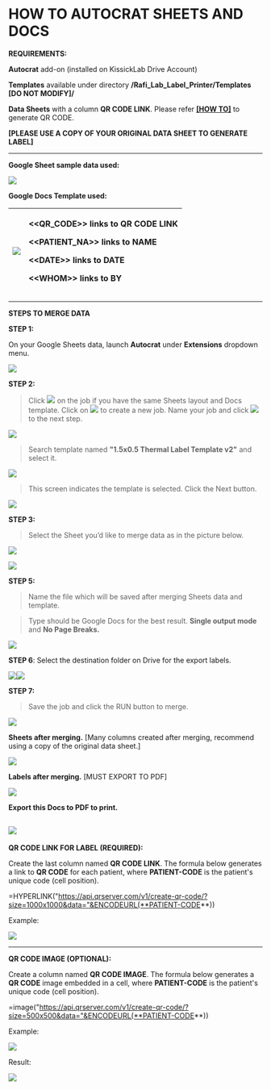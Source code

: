 # HOW TO AUTOCRAT SHEETS AND DOCS

**REQUIREMENTS:**

**Autocrat** add-on (installed on KissickLab Drive Account)

**Templates** available under directory **/Rafi\_Lab\_Label\_Printer/Templates [DO NOT MODIFY]/**

**Data Sheets** with a column **QR CODE LINK**.  Please refer [**\[HOW TO\]**](https://docs.google.com/document/u/1/d/1k9xcFDAskF0ogZGzIpSG9CTIrpjm2IKcPghAZOIswsY/edit) to generate QR CODE.

**[PLEASE USE A COPY OF YOUR ORIGINAL DATA SHEET TO GENERATE LABEL]**

-----
**Google Sheet sample data used:**

![](source/pic.001.png)

**Google Docs Template used:**

|![](source/pic.002.png)|<p></p><p>**<<QR\_CODE>>** links to QR CODE LINK</p><p>**<<PATIENT\_NA>>** links to NAME</p><p>**<\<DATE\>>** links to DATE</p><p>**<\<WHOM\>>** links to BY</p>|
| :- | :- |
-----
**STEPS TO MERGE DATA**

**STEP 1:**

On your Google Sheets data, launch **Autocrat** under **Extensions** dropdown menu.

![](source/pic.003.png)



**STEP 2:**

> Click ![](source/pic.004.png) on the job if you have the same Sheets layout and Docs template. Click on ![](source/pic.005.png) to create a new job.  Name your job and click ![](source/pic.006.png) to the next step.

![](source/pic.007.png)

> Search template named **"1.5x0.5 Thermal Label Template v2"** and select it.

![](source/pic.008.png)

> This screen indicates the template is selected.  Click the Next button.

![](source/pic.009.png)



**STEP 3:**

> Select the Sheet you’d like to merge data as in the picture below. 

![](source/pic.010.png)

![](source/pic.011.png)

**STEP 5:**

> Name the file which will be saved after merging Sheets data and template.

> Type should be Google Docs for the best result.  **Single output mode** and **No Page Breaks.**

![](source/pic.012.png)



**STEP 6**: Select the destination folder on Drive for the export labels.

![](source/pic.013.png)![](source/pic.014.png)

**STEP 7:**

> Save the job and click the RUN button to merge.

![](source/pic.015.png)



**Sheets after merging.**  [Many columns created after merging, recommend using a copy of the original data sheet.]

![](source/pic.016.png)

**Labels after merging.** [MUST EXPORT TO PDF]

![](source/pic.017.png)

**Export this Docs to PDF to print.**

![](source/pic.018.png)
-----
**QR CODE LINK FOR LABEL (REQUIRED):**

Create the last column named **QR CODE LINK**.  The formula below generates a link to **QR CODE** for each patient, where **PATIENT-CODE** is the patient's unique code (cell position).

=HYPERLINK("https://api.qrserver.com/v1/create-qr-code/?size=1000x1000&data="&ENCODEURL(**PATIENT-CODE**))

Example:

![](>qr_gen.001.png)


-----
**QR CODE IMAGE (OPTIONAL):**

Create a column named **QR CODE IMAGE**.  The formula below generates a **QR CODE** image embedded in a cell, where **PATIENT-CODE** is the patient's unique code (cell position).

=image("https://api.qrserver.com/v1/create-qr-code/?size=500x500&data="&ENCODEURL(**PATIENT-CODE**))

Example:

![](source/qr_gen.002.png)

Result: 

![](source/qr_gen.003.png)